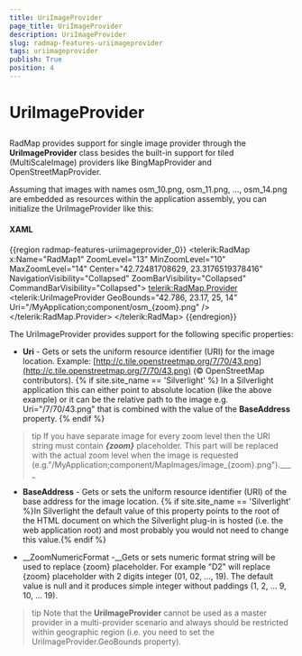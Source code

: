 ```yaml
---
title: UriImageProvider
page_title: UriImageProvider
description: UriImageProvider
slug: radmap-features-uriimageprovider
tags: uriimageprovider
publish: True
position: 4
---
```


# UriImageProvider



## 

RadMap provides support for single image provider through the __UriImageProvider__
          class besides the built-in support for tiled (MultiScaleImage) providers like BingMapProvider and OpenStreetMapProvider.
        



Assuming that images with names osm_10.png, osm_11.png, ..., osm_14.png are embedded as resources within the application assembly,
          you can initialize the UriImageProvider like this:
        

#### __XAML__

{{region radmap-features-uriimageprovider_0}}
	<telerik:RadMap x:Name="RadMap1" 
	                ZoomLevel="13" 
	                MinZoomLevel="10" 
	                MaxZoomLevel="14" 
	                Center="42.72481708629, 23.3176519378416"
	                NavigationVisibility="Collapsed"
	                ZoomBarVisibility="Collapsed"
	                CommandBarVisibility="Collapsed">
	    <telerik:RadMap.Provider>
	        <telerik:UriImageProvider GeoBounds="42.786, 23.17, 25, 14" Uri="/MyApplication;component/osm_{zoom}.png" />
	    </telerik:RadMap.Provider>
	</telerik:RadMap>
	{{endregion}}





The UriImageProvider provides support for the following specific properties:
        

* __Uri__ - Gets or sets the uniform resource identifier (URI) for the image location.
              Example:
              [http://c.tile.openstreetmap.org/7/70/43.png](http://c.tile.openstreetmap.org/7/70/43.png)
              (© OpenStreetMap contributors).
              {% if site.site_name == 'Silverlight' %}
                In a Silverlight application this can either point to absolute location (like the above example)
                or it can be the relative path to the image e.g. Uri="/7/70/43.png" that is combined with
                the value of the __BaseAddress__ property.
              {% endif %}

>tip
          If you have separate image for every zoom level then the URI string must contain *__{zoom}__* placeholder. This part will be replaced with the actual zoom level when the image is requested (e.g."/MyApplication;component/MapImages/image_{zoom}.png").____



* __BaseAddress__ - Gets or sets the uniform resource identifier (URI) of the base address for the image location. {% if site.site_name == 'Silverlight' %}In Silverlight the default value of this property points to the root of the HTML document on which the Silverlight plug-in is hosted (i.e. the web application root) and most probably you would not need to change this value.{% endif %}

* __ZoomNumericFormat -__Gets or sets numeric format string will be used to replace {zoom} placeholder. For example "D2" will replace {zoom} placeholder with 2 digits integer (01, 02, ..., 19). The default value is null and it produces simple integer without paddings (1, 2, ... 9, 10, ... 19).
          

>tip
          Note that the __UriImageProvider__ cannot be used as a master provider in a multi-provider scenario and always should be restricted within geographic region (i.e. you need to set the UriImageProvider.GeoBounds property).
        


